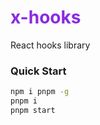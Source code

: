 # <div style='color:blueviolet;'><strong>x-hooks</strong></div>

React hooks library

### **Quick Start**

```sh
npm i pnpm -g
pnpm i
pnpm start
```
